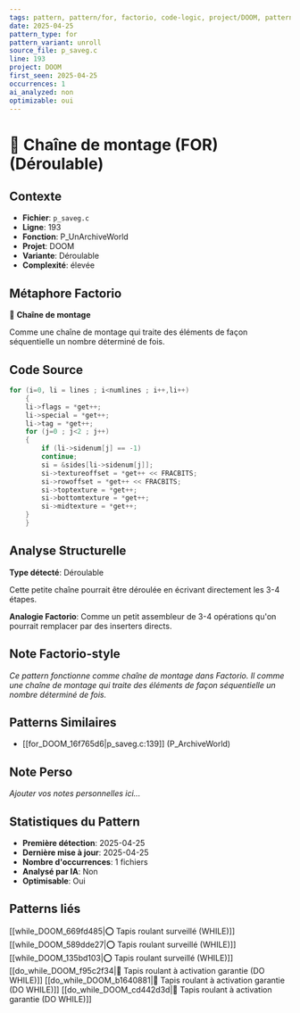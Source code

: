 ```yaml
---
tags: pattern, pattern/for, factorio, code-logic, project/DOOM, pattern/variant/unroll
date: 2025-04-25
pattern_type: for
pattern_variant: unroll
source_file: p_saveg.c
line: 193
project: DOOM
first_seen: 2025-04-25
occurrences: 1
ai_analyzed: non
optimizable: oui
---
```


# 🔄 Chaîne de montage (FOR) (Déroulable)

## Contexte
- **Fichier**: `p_saveg.c`
- **Ligne**: 193
- **Fonction**: P_UnArchiveWorld
- **Projet**: DOOM
- **Variante**: Déroulable
- **Complexité**: élevée

## Métaphore Factorio
🔄 **Chaîne de montage**

Comme une chaîne de montage qui traite des éléments de façon séquentielle un nombre déterminé de fois.

## Code Source
```c
for (i=0, li = lines ; i<numlines ; i++,li++)
    {
	li->flags = *get++;
	li->special = *get++;
	li->tag = *get++;
	for (j=0 ; j<2 ; j++)
	{
	    if (li->sidenum[j] == -1)
		continue;
	    si = &sides[li->sidenum[j]];
	    si->textureoffset = *get++ << FRACBITS;
	    si->rowoffset = *get++ << FRACBITS;
	    si->toptexture = *get++;
	    si->bottomtexture = *get++;
	    si->midtexture = *get++;
	}
    }
```

## Analyse Structurelle
**Type détecté**: Déroulable

Cette petite chaîne pourrait être déroulée en écrivant directement les 3-4 étapes.

**Analogie Factorio**:
Comme un petit assembleur de 3-4 opérations qu'on pourrait remplacer par des inserters directs.

## Note Factorio-style
*Ce pattern fonctionne comme chaîne de montage dans Factorio. Il comme une chaîne de montage qui traite des éléments de façon séquentielle un nombre déterminé de fois.*

## Patterns Similaires
- [[for_DOOM_16f765d6|p_saveg.c:139]] (P_ArchiveWorld)

## Note Perso
*Ajouter vos notes personnelles ici...*

## Statistiques du Pattern
- **Première détection**: 2025-04-25
- **Dernière mise à jour**: 2025-04-25
- **Nombre d'occurrences**: 1 fichiers
- **Analysé par IA**: Non
- **Optimisable**: Oui

## Patterns liés
[[while_DOOM_669fd485|⭕ Tapis roulant surveillé (WHILE)]]
[[while_DOOM_589dde27|⭕ Tapis roulant surveillé (WHILE)]]
[[while_DOOM_135bd103|⭕ Tapis roulant surveillé (WHILE)]]
[[do_while_DOOM_f95c2f34|🔄 Tapis roulant à activation garantie (DO WHILE)]]
[[do_while_DOOM_b1640881|🔄 Tapis roulant à activation garantie (DO WHILE)]]
[[do_while_DOOM_cd442d3d|🔄 Tapis roulant à activation garantie (DO WHILE)]]
